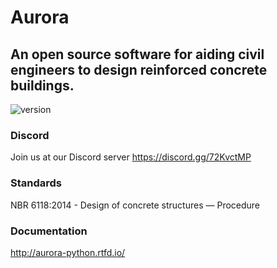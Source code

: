 # **Aurora**
## An open source software for aiding civil engineers to design reinforced concrete buildings.
![version](https://img.shields.io/badge/version-0.1.7-blue.svg)

### **Discord**
Join us at our Discord server 
https://discord.gg/72KvctMP

### **Standards**
NBR 6118:2014 - Design of concrete structures — Procedure

### **Documentation**
http://aurora-python.rtfd.io/


